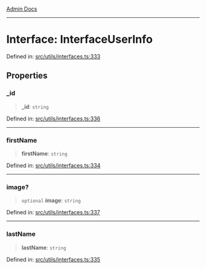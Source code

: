[Admin Docs](/)

***

# Interface: InterfaceUserInfo

Defined in: [src/utils/interfaces.ts:333](https://github.com/PalisadoesFoundation/talawa-admin/blob/main/src/utils/interfaces.ts#L333)

## Properties

### \_id

> **\_id**: `string`

Defined in: [src/utils/interfaces.ts:336](https://github.com/PalisadoesFoundation/talawa-admin/blob/main/src/utils/interfaces.ts#L336)

***

### firstName

> **firstName**: `string`

Defined in: [src/utils/interfaces.ts:334](https://github.com/PalisadoesFoundation/talawa-admin/blob/main/src/utils/interfaces.ts#L334)

***

### image?

> `optional` **image**: `string`

Defined in: [src/utils/interfaces.ts:337](https://github.com/PalisadoesFoundation/talawa-admin/blob/main/src/utils/interfaces.ts#L337)

***

### lastName

> **lastName**: `string`

Defined in: [src/utils/interfaces.ts:335](https://github.com/PalisadoesFoundation/talawa-admin/blob/main/src/utils/interfaces.ts#L335)
